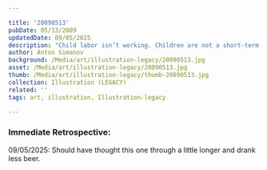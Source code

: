 ```yaml
---

title: '20090513'
pubDate: 05/13/2009
updatedDate: 09/05/2025
description: "Child labor isn’t working. Children are not a short-term resource for immediate economic relief and their education is an investment in their country’s (and family’s) future."
author: Anton Simanov
background: /Media/art/illustration-legacy/20090513.jpg
asset: /Media/art/illustration-legacy/20090513.jpg
thumb: /Media/art/illustration-legacy/thumb-20090513.jpg
collection: Illustration (LEGACY)
related: ''
tags: art, illustration, Illustration-legacy

---
```


### Immediate Retrospective: 

<date>09/05/2025:</date>
Should have thought this one through a little longer and drank less beer.